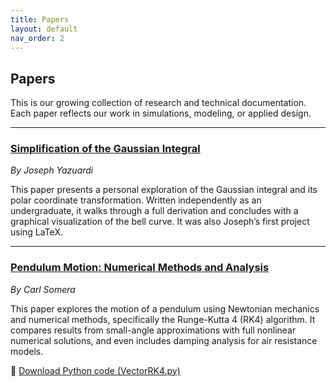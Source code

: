 ```yaml
---
title: Papers
layout: default
nav_order: 2
---
```


## Papers

This is our growing collection of research and technical documentation. Each paper reflects our work in simulations, modeling, or applied design.

---

### [Simplification of the Gaussian Integral](/assets/pdfs/First_Project___Simplication_of_the_Gaussian_Integral.pdf)  
*By Joseph Yazuardi*

This paper presents a personal exploration of the Gaussian integral and its polar coordinate transformation. Written independently as an undergraduate, it walks through a full derivation and concludes with a graphical visualization of the bell curve. It was also Joseph’s first project using LaTeX.

---

### [Pendulum Motion: Numerical Methods and Analysis](/assets/pdfs/Pendulum%20Motion.pdf)  
*By Carl Somera*

This paper explores the motion of a pendulum using Newtonian mechanics and numerical methods, specifically the Runge-Kutta 4 (RK4) algorithm. It compares results from small-angle approximations with full nonlinear numerical solutions, and even includes damping analysis for air resistance models.

📎 [Download Python code (VectorRK4.py)](/assets/code/VectorRK4.py)
